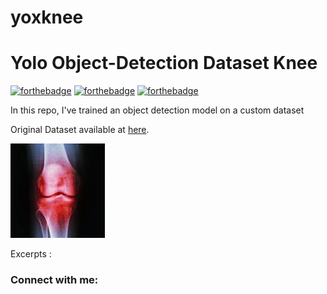 # yoxknee
# Yolo Object-Detection Dataset Knee

[![forthebadge](https://forthebadge.com/images/badges/made-with-python.svg)](https://forthebadge.com) [![forthebadge](https://forthebadge.com/images/badges/powered-by-LabelImg.svg)](https://forthebadge.com) [![forthebadge](https://forthebadge.com/images/badges/built-with-love.svg)](https://forthebadge.com) 

In this repo, I've trained an object detection model on a custom dataset 

Original Dataset available at [here](https://github.com/).

<img src="https://raw.githubusercontent.com/Tommy-Ngx/yoxknee/main/Knee53.jpg" width="30%">


Excerpts :


### Connect with me:

